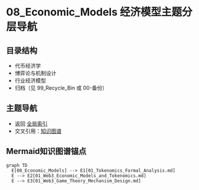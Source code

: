 # 08_Economic_Models 经济模型主题分层导航

## 目录结构

- 代币经济学
- 博弈论与机制设计
- 行业经济模型
- 归档（见 99_Recycle_Bin 或 00-备份）

## 主题导航

- 返回 [全局索引](../00_Index_and_Classification.md)
- 交叉引用：[知识图谱](../00_Knowledge_Graph.md)

## Mermaid知识图谱锚点

```mermaid
graph TD
  E[08_Economic_Models] --> E1[01_Tokenomics_Formal_Analysis.md]
  E --> E2[01_Web3_Economic_Models_and_Tokenomics.md]
  E --> E3[01_Web3_Game_Theory_Mechanism_Design.md]
```
